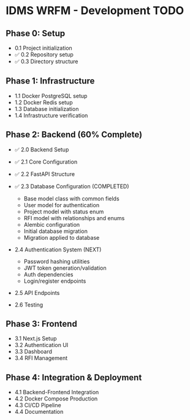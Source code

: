 ﻿# IDMS WRFM - Development TODO

## Phase 0: Setup 
-  0.1 Project initialization
- ✅ 0.2 Repository setup  
- ✅ 0.3 Directory structure

## Phase 1: Infrastructure 
-  1.1 Docker PostgreSQL setup
-  1.2 Docker Redis setup
-  1.3 Database initialization
-  1.4 Infrastructure verification

## Phase 2: Backend (60% Complete)
- ✅ 2.0 Backend Setup
- ✅ 2.1 Core Configuration  
- ✅ 2.2 FastAPI Structure
- ✅ 2.3 Database Configuration (COMPLETED)
   - Base model class with common fields
   - User model for authentication
   - Project model with status enum
   - RFI model with relationships and enums
   - Alembic configuration
   - Initial database migration
   - Migration applied to database

-  2.4 Authentication System (NEXT)
   - Password hashing utilities
   - JWT token generation/validation
   - Auth dependencies
   - Login/register endpoints

-  2.5 API Endpoints
-  2.6 Testing

## Phase 3: Frontend
-  3.1 Next.js Setup
-  3.2 Authentication UI
-  3.3 Dashboard
-  3.4 RFI Management

## Phase 4: Integration & Deployment
-  4.1 Backend-Frontend Integration
-  4.2 Docker Compose Production
-  4.3 CI/CD Pipeline
-  4.4 Documentation
